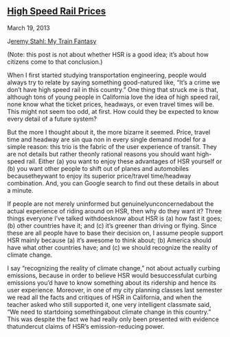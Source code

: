 ## [High Speed Rail Prices](/2013/03/19/high-speed-rail-prices/ "High Speed Rail Prices")

March 19, 2013
            

J[eremy Stahl: My Train Fantasy](http://www.slate.com/articles/health_and_science/the_efficient_planet/2013/03/high_speed_trains_in_the_united_states_is_alfred_twu_s_fantasy_map_too_fantastical.html)

(Note: this post is not about whether HSR is a good idea; it’s about how citizens come to that conclusion.)

When I first started studying transportation engineering, people would always try to relate by saying something good-natured like, “It’s a crime we don’t have high speed rail in this country.” One thing that struck me is that, although tons of young people in California love the idea of high speed rail, none know what the ticket prices, headways, or even travel times will be. This might not seem too odd, at first. How could they be expected to know every detail of a future system?

But the more I thought about it, the more bizarre it seemed. Price, travel time and headway are sin qua non in every single demand model for a simple reason: this trio is the fabric of the user experience of transit. They are not details but rather theonly rational reasons you should want high-speed rail. Either (a) you want to enjoy these advantages of HSR yourself or (b) you want other people to shift out of planes and automobiles becausetheywant to enjoy its superior price/travel time/headway combination. And, you can Google search to find out these details in about a minute.

If people are not merely uninformed but genuinelyunconcernedabout the actual experience of riding around on HSR, then why do they want it? Three things everyone I’ve talked withdoesknow about HSR is (a) how fast it goes; (b) other countries have it; and (c) it’s greener than driving or flying. Since these are all people have to base their decision on, I assume people support HSR mainly because (a) it’s awesome to think about; (b) America should have what other countries have; and (c) we should recognize the reality of climate change.

I say “recognizing the reality of climate change,” not about actually curbing emissions, because in order to believe HSR would besuccessfulat curbing emissions you’d have to know something about its ridership and hence its user experience. Moreover, in one of my city planning classes last semester we read all the facts and critiques of HSR in California, and when the teacher asked who still supported it, one very intelligent classmate said, “We need to startdoing somethingabout climate change in this country.” This was despite the fact we had really only been presented with evidence thatundercut claims of HSR’s emission-reducing power.

					            